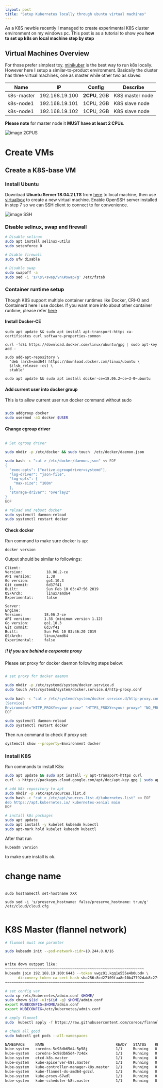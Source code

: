```yaml
---
layout: post
title: "Setup Kubernetes locally through ubuntu virtual machines"
---
```


As a K8S newbie recently I managed to create experimental K8S cluster environment on my windows pc. This post is as a tutorial to show you **how to set up k8s on local machine step by step** 

## Virtual Machines Overview

For those prefer simplest toy, [minikuber](https://github.com/kubernetes/minikube) is the best way to run k8s locally. However here I setup a similar-to-product environment. Basically the cluster has three virtual machines, one as master while other two as slaves:



|     Name | IP | Config | Describe |
| ---- | ---- | ---- | ---- |
| k8s-master | 192.168.19.100 | **2CPU**, 2GB | K8S master node |
| k8s-node1 | 192.168.19.101 | 1CPU, 2GB | K8S slave node |
| k8s-node1 | 192.168.19.102 | 1CPU, 2GB | K8S slave node |

**Please note** for master node it **MUST have at least 2 CPUs**. 



![image 2CPUS](/media/2cpus_vbox.png)



# Create VMs



## Create a K8S-base VM



### Install Ubuntu 



Download **Ubuntu Server 18.04.2 LTS** from [here](https://ubuntu.com/download/server) to local machine, then use [virtualbox](https://www.virtualbox.org/) to create a new virtual machine. Enable OpenSSH server installed in step 7 so we can SSH client to connect to for convenience.

![image SSH](/media/openssh_ubuntu.png)



### Disable selinux, swap and firewall

```bash
# Disable selinux
sudo apt install selinux-utils
sudo setenforce 0

# Diable firewall
sudo ufw disable

# Disable swap
sudo swapoff -a
sudo sed -i 's/\s\+swap/\n\#swap/g' /etc/fstab
```



### Container runtime setup

Though K8S support multiple container runtimes like Docker, CRI-O and Containerd here I use docker. If you want more info about other container runtime, please refer [here](https://kubernetes.io/docs/setup/production-environment/container-runtimes/)

#### Install Docker-CE

```baseh
sudo apt update && sudo apt install apt-transport-https ca-certificates curl software-properties-common

curl -fsSL https://download.docker.com/linux/ubuntu/gpg | sudo apt-key add -

sudo add-apt-repository \
  "deb [arch=amd64] https://download.docker.com/linux/ubuntu \
  $(lsb_release -cs) \
  stable"

sudo apt update && sudo apt install docker-ce=18.06.2~ce~3-0~ubuntu
```

#### Add current user into docker group

This is to allow current user run docker command without sudo

```bash

sudo addgroup docker
sudo usermod -aG docker $USER

```

#### Change cgroup driver

```bash

# Set cgroup driver

sudo mkdir -p /etc/docker && sudo touch  /etc/docker/daemon.json

sudo bash -c "cat > /etc/docker/daemon.json" << EOF
{
  "exec-opts": ["native.cgroupdriver=systemd"],
  "log-driver": "json-file",
  "log-opts": {
    "max-size": "100m"
  },
  "storage-driver": "overlay2"
}
EOF

# reload and reboot docker
sudo systemctl daemon-reload
sudo systemctl restart docker

```

#### Check docker 

Run command to make sure docker is up:

```bash
docker version
```
Output should be similar to followings:

```shell
Client:
Version:           18.06.2-ce
API version:       1.38
Go version:        go1.10.3
Git commit:        6d37f41
Built:             Sun Feb 10 03:47:56 2019
OS/Arch:           linux/amd64
Experimental:      false

Server:
Engine:
Version:          18.06.2-ce
API version:      1.38 (minimum version 1.12)
Go version:       go1.10.3
Git commit:       6d37f41
Built:            Sun Feb 10 03:46:20 2019
OS/Arch:          linux/amd64
Experimental:     false
```



#####  !! If you are behind a corporate proxy

Please set proxy for docker daemon following steps below:


```bash

# set proxy for docker daemon

sudo mkdir -p /etc/systemd/system/docker.service.d
sudo touch /etc/systemd/system/docker.service.d/http-proxy.conf
 
sudo bash -c "cat > /etc/systemd/system/docker.service.d/http-proxy.conf" << EOF
[Service]    
Environment="HTTP_PROXY=<your prox>" "HTTPS_PROXY=<your proxy>" "NO_PROXY=localhost,127.0.0.1,::1"
EOF

sudo systemctl daemon-reload
sudo systemctl restart docker

```
Then run command to check if proxy set:

```bash
systemctl show --property=Environment docker 
```



### Install K8S

Run commands to install K8s:

```bash
sudo apt update && sudo apt install -y apt-transport-https curl
curl -s https://packages.cloud.google.com/apt/doc/apt-key.gpg | sudo apt-key add -

# add k8s repository to apt
sudo mkdir -p /etc/apt/sources.list.d
sudo bash -c "cat > /etc/apt/sources.list.d/kubernetes.list" << EOF
deb https://apt.kubernetes.io/ kubernetes-xenial main
EOF

# install k8s packages
sudo apt update
sudo apt install -y kubelet kubeadm kubectl
sudo apt-mark hold kubelet kubeadm kubectl
```

After that run 

```bash
kubeadm version
```

to make sure install is ok.



# change name


```

sudo hostnamectl set-hostname XXX

sudo sed -i 's/preserve_hostname: false/preserve_hostname: true/g' /etc/cloud/cloud.cfg 


```

# K8S Master (flannel network)

``` bash
# flunnel must use paramter

sudo kubeadm init --pod-network-cidr=10.244.0.0/16


Write down outpput like:
~~~~~~~~~~~~~~~~~~~~~~~~~~~~~~~~~~~~~~~~~~~~~~~~~~~~~~~~~~~~~~~~
kubeadm join 192.168.19.100:6443 --token vwgz01.kqq1e555e4b0ubdv \
    --discovery-token-ca-cert-hash sha256:8cd27109faa8e10b47792dab8c27fd5886ed65b91ff96e8a8cd6602d2ef1eaef
~~~~~~~~~~~~~~~~~~~~~~~~~~~~~~~~~~~~~~~~~~~~~~~~~~~~~~~~~~~~~~~~

# set config var
sudo cp /etc/kubernetes/admin.conf $HOME/
sudo chown $(id -u):$(id -g) $HOME/admin.conf
export KUBECONFIG=$HOME/admin.conf
export KUBECONFIG=/etc/kubernetes/admin.conf

# apply flunnel
sudo  kubectl apply -f https://raw.githubusercontent.com/coreos/flannel/master/Documentation/kube-flannel.yml

# check all good
sudo kubectl get pods --all-namespaces

NAMESPACE     NAME                                 READY   STATUS    RESTARTS   AGE
kube-system   coredns-5c98db65d4-5p58j             1/1     Running   0          40m
kube-system   coredns-5c98db65d4-7z4dx             1/1     Running   0          40m
kube-system   etcd-k8s.master                      1/1     Running   0          39m
kube-system   kube-apiserver-k8s.master            1/1     Running   0          39m
kube-system   kube-controller-manager-k8s.master   1/1     Running   0          39m
kube-system   kube-flannel-ds-amd64-gdzcl          1/1     Running   0          28m
kube-system   kube-proxy-67wdl                     1/1     Running   0          40m
kube-system   kube-scheduler-k8s.master            1/1     Running   0          39m
```
